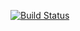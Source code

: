 [![Build Status](https://travis-ci.org/RichardMarkRoss/Registration-web-app.svg?branch=master)](https://travis-ci.org/RichardMarkRoss/Registration-web-app)